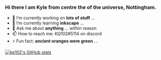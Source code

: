 ### Hi there I am Kyle from centre the of the universe, Nottingham.

- 🔭 I’m currently working on **lots of stuff** ...
- 🌱 I’m currently learning **inkscape** ...
- 💬 Ask me about **anything** ... within reason
- 📫 How to reach me: KQ102#5114 on discord
- ⚡ Fun fact: **ancient oranges were green** ...

[![kq102's GitHub stats](https://github-readme-stats.vercel.app/api?username=kq102)](https://github.com/kq102/github-readme-stats)

<!--
**kq102/kq102** is a ✨ _special_ ✨ repository because its `README.md` (this file) appears on your GitHub profile.

Here are some ideas to get you started:


-->
